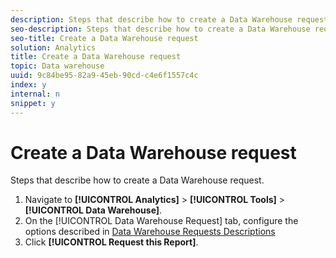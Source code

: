 ```yaml
---
description: Steps that describe how to create a Data Warehouse request.
seo-description: Steps that describe how to create a Data Warehouse request.
seo-title: Create a Data Warehouse request
solution: Analytics
title: Create a Data Warehouse request
topic: Data warehouse
uuid: 9c84be95-82a9-45eb-90cd-c4e6f1557c4c
index: y
internal: n
snippet: y
---
```


# Create a Data Warehouse request

Steps that describe how to create a Data Warehouse request.

1. Navigate to **[!UICONTROL Analytics]** > **[!UICONTROL Tools]** > **[!UICONTROL Data Warehouse]**.
1. On the [!UICONTROL Data Warehouse Request] tab, configure the options described in [Data Warehouse Requests Descriptions](../data-warehouse-bucket/data-warehouse.md#section_F21C78ED36884C389C852E876AF5CDE8)
1. Click **[!UICONTROL Request this Report]**.
